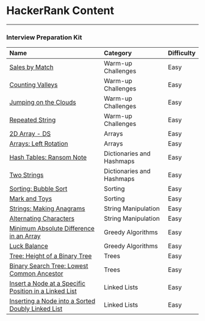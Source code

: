 # HackerRank Content
---

### Interview Preparation Kit

| Name                                                                                      | Category                  | Difficulty |
| :---------------------------------------------------------------------------------------- | :------------------------ | :--------- |
| [Sales by Match](interviewprep/warmup/salesbymatch.md)                                    | Warm-up Challenges        | Easy       |
| [Counting Valleys](interviewprep/warmup/countingvalleys.md)                               | Warm-up Challenges        | Easy       |
| [Jumping on the Clouds](interviewprep/warmup/jumpingontheclouds.md)                       | Warm-up Challenges        | Easy       |
| [Repeated String](interviewprep/warmup/repeatedstring.md)                                 | Warm-up Challenges        | Easy       |
| [2D Array - DS](interviewprep/arrays/ds.md)                                               | Arrays                    | Easy       |
| [Arrays: Left Rotation](interviewprep/arrays/leftrotation.md)                             | Arrays                    | Easy       |
| [Hash Tables: Ransom Note](interviewprep/dicts/ransomnote.md)                             | Dictionaries and Hashmaps | Easy       |
| [Two Strings](interviewprep/dicts/twostrings.md)                                          | Dictionaries and Hashmaps | Easy       |
| [Sorting: Bubble Sort](interviewprep/sorting/bubblesort.md)                               | Sorting                   | Easy       |
| [Mark and Toys](interviewprep/sorting/markandtoys.md)                                     | Sorting                   | Easy       |
| [Strings: Making Anagrams](interviewprep/stringmanipulation/makinganagrams.md)            | String Manipulation       | Easy       |
| [Alternating Characters](interviewprep/stringmanipulation/alternatingcharacters.md)       | String Manipulation       | Easy       |
| [Minimum Absolute Difference in an Array](interviewprep/greedyalgorithms/minabsdiff.md)   | Greedy Algorithms         | Easy       |
| [Luck Balance](interviewprep/greedyalgorithms/luckbalance.md)                             | Greedy Algorithms         | Easy       |
| [Tree: Height of a Binary Tree](interviewprep/trees/heightofbinarytree.md)                | Trees                     | Easy       |
| [Binary Search Tree: Lowest Common Ancestor](interviewprep/trees/lowestcommonancestor.md) | Trees                     | Easy       |
| [Insert a Node at a Specific Position in a Linked List](interviewprep/linkedlists/isp.md) | Linked Lists              | Easy       |
| [Inserting a Node into a Sorted Doubly Linked List](interviewprep/linkedlists/insndll.md) | Linked Lists              | Easy       |
